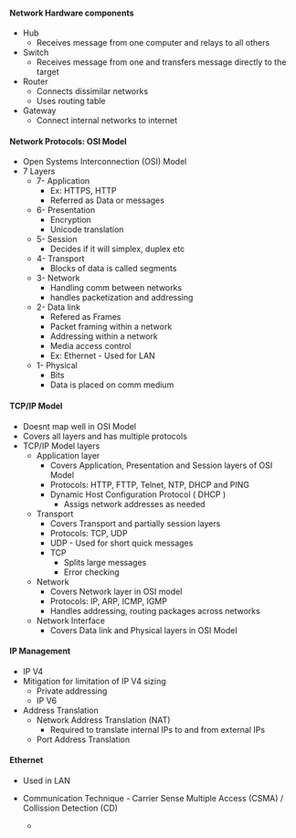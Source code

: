 #### Network Hardware components
- Hub
  - Receives message from one computer and relays to all others
- Switch
  - Receives message from one and transfers message directly to the target
- Router
  - Connects dissimilar networks
  - Uses routing table
- Gateway
  - Connect internal networks to internet 

#### Network Protocols: OSI Model
- Open Systems Interconnection (OSI) Model
- 7 Layers
  - 7- Application
    - Ex: HTTPS, HTTP
    - Referred as Data or messages
  - 6- Presentation
    - Encryption
    - Unicode translation
  - 5- Session
    - Decides if it will simplex, duplex etc
  - 4- Transport
    - Blocks of data is called segments
  - 3- Network
    - Handling comm between networks
    - handles packetization and addressing
  - 2- Data link
    - Refered as Frames
    - Packet framing within a network
    - Addressing within a network
    - Media access control
    - Ex: Ethernet - Used for LAN
  - 1- Physical
    - Bits
    - Data is placed on comm medium

#### TCP/IP Model
- Doesnt map well in OSI Model
- Covers all layers and has multiple protocols
- TCP/IP Model layers
  - Application layer
    - Covers Application, Presentation and Session layers of OSI Model
    - Protocols: HTTP, FTTP, Telnet, NTP, DHCP and PING
    - Dynamic Host Configuration Protocol ( DHCP )
      - Assigs network addresses as needed
  - Transport
    - Covers Transport and partially session layers
    - Protocols: TCP, UDP
    - UDP - Used for short quick messages
    - TCP
      - Splits large messages
      - Error checking
  - Network
    - Covers Network layer in OSI model
    - Protocols: IP, ARP, ICMP, IGMP
    - Handles addressing, routing packages across networks
  - Network Interface
    - Covers Data link and Physical layers in OSI Model

#### IP Management
- IP V4
- Mitigation for limitation of IP V4 sizing
  - Private addressing
  - IP V6
- Address Translation
    - Network Address Translation (NAT)
      - Required to translate internal IPs to and from external IPs
    - Port Address Translation

#### Ethernet
- Used in LAN
- Communication Technique -  Carrier Sense Multiple Access (CSMA) / Collission Detection (CD)
 
  - 
